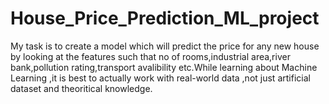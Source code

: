 # House_Price_Prediction_ML_project
My task is to create a model which will predict the price for any new house by looking at the features such that no of rooms,industrial area,river bank,pollution rating,transport avalibility etc.While learning about Machine Learning ,it is best to actually work with real-world data ,not just artificial dataset and theoritical knowledge.
